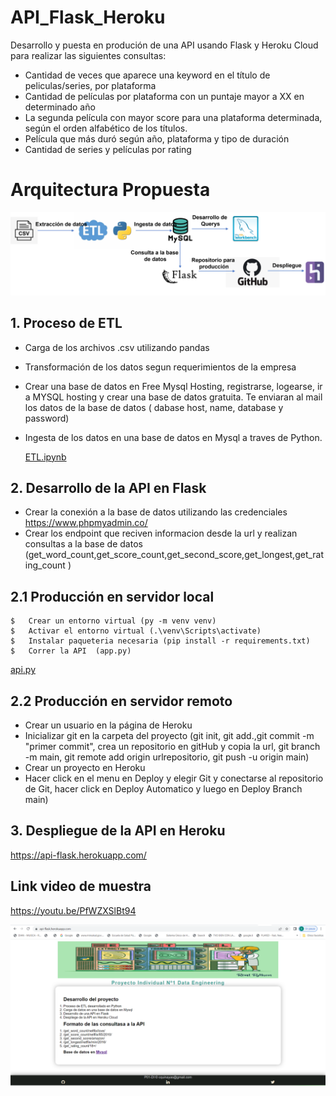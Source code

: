 # API_Flask_Heroku
Desarrollo y puesta en produción de una API usando Flask y Heroku Cloud para realizar las siguientes consultas:

* Cantidad de veces que aparece una keyword en el título de peliculas/series, por plataforma
* Cantidad de películas por plataforma con un puntaje mayor a XX en determinado año
* La segunda película con mayor score para una plataforma determinada, según el orden alfabético de los títulos.
* Película que más duró según año, plataforma y tipo de duración
* Cantidad de series y películas por rating

# Arquitectura Propuesta
![Arquitectura](https://github.com/cquinayas/API_FLASK_MYSQL_HEROKU/blob/main/assets/Arquitectura.png)
##  1. Proceso de ETL
* Carga de los archivos .csv utilizando pandas
* Transformación de los datos segun requerimientos de la empresa 
* Crear una base de datos en Free Mysql Hosting, registrarse, logearse, ir a MYSQL hosting y crear una base de datos gratuita. Te enviaran al mail los datos de la base de datos ( dabase host, name, database y password) 
* Ingesta de los datos en una base de datos en Mysql a traves de Python. 

   [ETL.ipynb](https://github.com/cquinayas/API_FLASK_MYSQL_HEROKU/blob/main/ETL.ipynb)
##  2. Desarrollo de la API en Flask
* Crear la conexión a la base de datos utilizando las credenciales
<https://www.phpmyadmin.co/>
* Crear los endpoint que reciven informacion desde la url y realizan consultas a la base de datos (get_word_count,get_score_count,get_second_score,get_longest,get_rating_count ) 

##  2.1 Producción en servidor local 
    $   Crear un entorno virtual (py -m venv venv)
    $   Activar el entorno virtual (.\venv\Scripts\activate)
    $   Instalar paqueteria necesaria (pip install -r requirements.txt)
    $   Correr la API  (app.py)
[api.py](https://github.com/cquinayas/API_FLASK_MYSQL_HEROKU/blob/main/app.py)  
##  2.2 Producción en servidor remoto
*  Crear un usuario en la página de Heroku
*  Inicializar git en la carpeta del proyecto (git init, git add.,git commit -m "primer commit", crea un repositorio en gitHub y copia la url, git branch -m main, git remote add origin urlrepositorio, git push -u origin main)
*  Crear un proyecto en Heroku
*  Hacer click en el menu en Deploy y elegir Git y conectarse al repositorio de Git, hacer click en Deploy Automatico y luego en Deploy Branch main)

## 3. Despliegue de la API en Heroku 
<https://api-flask.herokuapp.com/>

## Link video de muestra
<https://youtu.be/PfWZXSlBt94>

![Arquitectura](https://github.com/cquinayas/API_FLASK_MYSQL_HEROKU/blob/main/assets/API.png)
      
 

    

